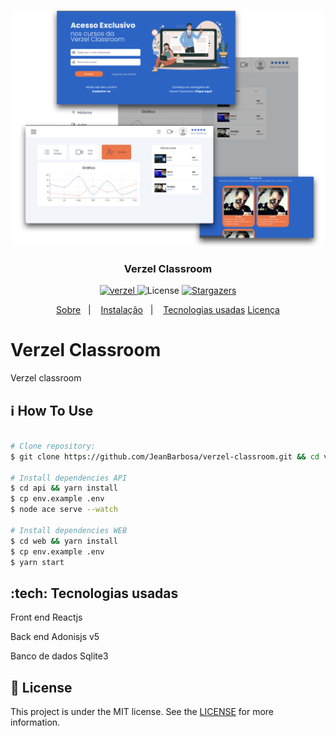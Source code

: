 ![Verzel Classroom](screenshots/default.png)

<h3 align="center">
  Verzel Classroom
</h3>

<p align="center">

  <a target="_blank"  href ="">
    <img alt="verzel" src="https://img.shields.io/badge/made%20by-verzel-classroom-%2304D361">
  </a>

  <img alt="License" src="https://img.shields.io/badge/license-MIT-%2304D361">

  <a target="_blank"  href ="https://github.com/jeanbarbosa/verzel-classroom/stargazers">
    <img alt="Stargazers" src="https://img.shields.io/github/stars/jeanbarbosa/verzel-classroom?style=social">
  </a>
</p>

<p align="center">
  <a target="_blank"  href ="#Classroom">Sobre</a>&nbsp;&nbsp;&nbsp;|&nbsp;&nbsp;&nbsp;
  <a target="_blank"  href ="#information_source-how-to-use">Instalação</a>&nbsp;&nbsp;&nbsp;|&nbsp;&nbsp;&nbsp;
  <a target="_blank"  href ="#tech">Tecnologias usadas</a>
  <a target="_blank"  href ="#memo-license">Licença</a>
</p>

# Verzel Classroom
Verzel classroom

## :information_source: How To Use

```bash

# Clone repository:
$ git clone https://github.com/JeanBarbosa/verzel-classroom.git && cd verzel-classroom

# Install dependencies API
$ cd api && yarn install
$ cp env.example .env
$ node ace serve --watch

# Install dependencies WEB
$ cd web && yarn install
$ cp env.example .env
$ yarn start

```
## :tech: Tecnologias usadas

Front end
Reactjs

Back end
Adonisjs v5

Banco de dados
Sqlite3

## :memo: License
This project is under the MIT license. See the [LICENSE](https://github.com/jeanbarbosa/verzel-classroom/blob/master/LICENSE) for more information.
